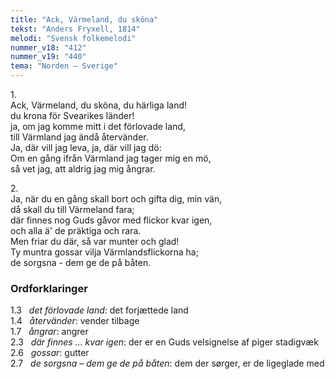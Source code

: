 ```yaml
---
title: "Ack, Värmeland, du sköna"
tekst: "Anders Fryxell, 1814"
melodi: "Svensk folkemelodi"
nummer_v18: "412"
nummer_v19: "440"
tema: "Norden – Sverige"
---
```


1\.\
Ack, Värmeland, du sköna, du härliga land!\
du krona för Svearikes länder!\
ja, om jag komme mitt i det förlovade land,\
till Värmland jag ändå återvänder.\
Ja, där vill jag leva, ja, där vill jag dö:\
Om en gång ifrån Värmland jag tager mig en mö,\
så vet jag, att aldrig jag mig ångrar.

2\.\
Ja, när du en gång skall bort och gifta dig, min vän,\
då skall du till Värmeland fara;\
där finnes nog Guds gåvor med flickor kvar igen,\
och alla ä' de präktiga och rara.\
Men friar du där, så var munter och glad!\
Ty muntra gossar vilja Värmlandsflickorna ha;\
de sorgsna - dem ge de på båten.

### Ordforklaringer
1.3   *det förlovade land*: det forjættede land\
1.4   *återvänder*: vender tilbage\
1.7   *ångrar*: angrer\
2.3   *där finnes ... kvar igen*: der er en Guds velsignelse af piger stadigvæk\
2.6   *gossar*: gutter\
2.7   *de sorgsna – dem ge de på båten*: dem der sørger, er de ligeglade med